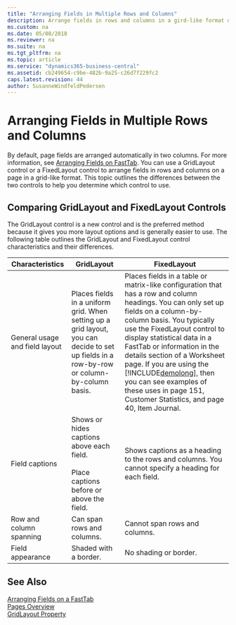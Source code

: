 ```yaml
---
title: "Arranging Fields in Multiple Rows and Columns"
description: Arrange fields in rows and columns in a gird-like format using the GridLayout and FixedLayout controls.
ms.custom: na
ms.date: 05/08/2018
ms.reviewer: na
ms.suite: na
ms.tgt_pltfrm: na
ms.topic: article
ms.service: "dynamics365-business-central"
ms.assetid: cb249654-c9be-482b-9a25-c26d7f229fc2
caps.latest.revision: 44
author: SusanneWindfeldPedersen
---
```

# Arranging Fields in Multiple Rows and Columns
By default, page fields are arranged automatically in two columns. For more information, see [Arranging Fields on FastTab](devenv-arranging-fields-on-fasttab.md). You can use a GridLayout control or a FixedLayout control to arrange fields in rows and columns on a page in a grid-like format. This topic outlines the differences between the two controls to help you determine which control to use.  
  
## Comparing GridLayout and FixedLayout Controls  
 The GridLayout control is a new control and is the preferred method because it gives you more layout options and is generally easier to use. The following table outlines the GridLayout and FixedLayout control characteristics and their differences.  
  
|Characteristics|GridLayout|FixedLayout|  
|---------------------|----------------|-----------------|  
|General usage and field layout|Places fields in a uniform grid. When setting up a grid layout, you can decide to set up fields in a row-by-row or column-by-column basis.|Places fields in a table or matrix-like configuration that has a row and column headings. You can only set up fields on a column-by-column basis. You typically use the FixedLayout control to display statistical data in a FastTab or information in the details section of a Worksheet page. If you are using the [!INCLUDE[demolong](includes/demolong_md.md)], then you can see examples of these uses in page 151, Customer Statistics, and page 40, Item Journal.|  
|Field captions|Shows or hides captions above each field.<br /><br /> Place captions before or above the field.|Shows captions as a heading to the rows and columns. You cannot specify a heading for each field.|  
|Row and column spanning|Can span rows and columns.|Cannot span rows and columns.|  
|Field appearance|Shaded with a border.|No shading or border.|  


## See Also   
[Arranging Fields on a FastTab](devenv-arranging-fields-on-fasttab.md)  
[Pages Overview](devenv-pages-overview.md)  
[GridLayout Property](properties/devenv-gridlayout-property.md)  

